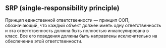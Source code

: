 ## SRP (single-responsibility principle)

Принцип единственной ответственности — принцип ООП, обозначающий, что каждый объект должен иметь одну ответственность и
эта ответственность должна быть полностью инкапсулирована в класс. Все его поведения должны быть направлены
исключительно на обеспечение этой ответственности.